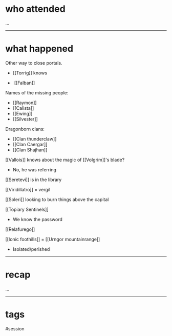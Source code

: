 # who attended

...

---
# what happened

Other way to close portals.
- [[Torrig]] knows

-  [[Falban]]

Names of the missing people:
- [[Raymon]]
- [[Calista]]
- [[Ewing]]
- [[Silvester]]

Dragonborn clans:

- [[Clan thunderclaw]]
- [[Clan Caergar]]
- [[Clan Shajhan]]

[[Vallois]] knows about the magic of [[Volgrim]]'s blade?
- No, he was referring

[[Seretevi]] is in the library

[[Viridillatro]] = vergil

[[Soleri]] looking to burn things above the capital

[[Topiary Sentinels]]
- We know the password

[[Relafurego]]

[[Ionic foothills]] = [[Urngor mountainrange]]
- Isolated/perished

---
# recap

...

---
# tags

#session